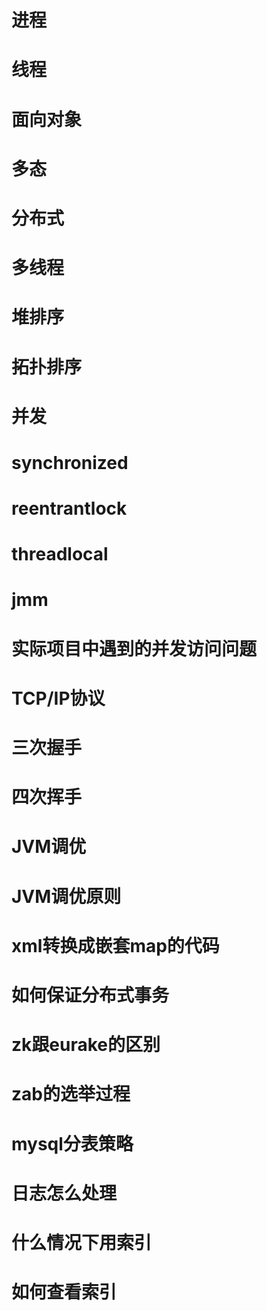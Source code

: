 # 进程

# 线程

# 面向对象

# 多态

# 分布式

# 多线程

# 堆排序

# 拓扑排序

# 并发

# synchronized

# reentrantlock

# threadlocal

# jmm

# 实际项目中遇到的并发访问问题

# TCP/IP协议

# 三次握手

# 四次挥手

# JVM调优

# JVM调优原则

# xml转换成嵌套map的代码

# 如何保证分布式事务

# zk跟eurake的区别

# zab的选举过程

# mysql分表策略

# 日志怎么处理

# 什么情况下用索引

# 如何查看索引